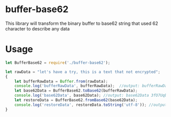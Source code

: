# buffer-base62
This library will transform the binary buffer to base62 string that used 62 character to describe any data

# Usage

```javascript
let BufferBase62 = require('./buffer-base62');

let rawData = "let's have a try, this is a text that not encrypted";
{
    let bufferRawData = Buffer.from(rawData);
    console.log('bufferRawData', bufferRawData);  //output: bufferRawData <Buffer 6c 65 74 27 73 20 68 61 76 65 20 61 20 74 72 79 2c 20 74 68 69 73 20 69 73 20 61 20 74 65 78 74 20 74 68 61 74 20 6e 6f 74 20 65 6e 63 72 79 70 74 65 ... >
    let base62Data = BufferBase62.toBase62(bufferRawData);
    console.log('base62Data', base62Data); //output: base62Data 3fO7Uqb2oHZjEALizByUEmtsJq86GWI6W3h0OxRZZXVGqiBeoM4bwZf7DuKh4EpfaHcEG
    let restoreData = BufferBase62.fromBase62(base62Data);
    console.log('restoreData', restoreData.toString('utf-8')); //output restoreData let's have a try, this is a text that not encrypted
}
```

